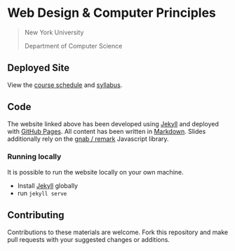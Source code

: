 # Web Design & Computer Principles

> New York University
>
> Department of Computer Science

## Deployed Site

View the [course schedule](https://nyu-web-design.github.io/course-materials/) and [syllabus](https://nyu-web-design.github.io/course-materials/syllabus).

## Code

The website linked above has been developed using [Jekyll](https://jekyllrb.com/) and deployed with [GitHub Pages](https://pages.github.com/). All content has been written in [Markdown](https://en.wikipedia.org/wiki/Markdown). Slides additionally rely on the [gnab / remark](https://github.com/gnab/remark) Javascript library.

### Running locally

It is possible to run the website locally on your own machine.

- Install [Jekyll](https://jekyllrb.com/) globally
- run `jekyll serve`

## Contributing

Contributions to these materials are welcome. Fork this repository and make pull requests with your suggested changes or additions.
